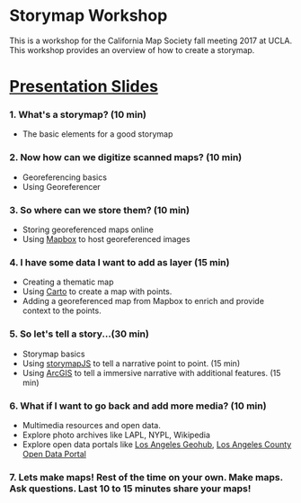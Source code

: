 # Storymap Workshop
This is a workshop for the California Map Society fall meeting 2017 at UCLA. This workshop provides an overview of how to create a storymap. 

# [Presentation Slides](http://slides.com/omarureta/maptimela_10-11#/)

###  1. What's a storymap? (10 min)
* The basic elements for a good storymap
###  2. Now how can we digitize scanned maps? (10 min)
* Georeferencing basics
* Using Georeferencer
###  3. So where can we store them? (10 min)
* Storing georeferenced maps online
* Using [Mapbox](http://www.mapbox.com) to host georeferenced images
###  4. I have some data I want to add as layer (15 min)
* Creating a thematic map
* Using [Carto](http://www.carto.com) to create a map with points.
* Adding a georeferenced map from Mapbox to enrich and provide context to the points.
###  5. So let's tell a story...(30 min)
* Storymap basics
* Using [storymapJS](https://storymap.knightlab.com/) to tell a narrative point to point. (15 min)
* Using [ArcGIS](https://storymaps.arcgis.com/en/) to tell a immersive narrative with additional features. (15 min)
###  6. What if I want to go back and add more media? (10 min)
* Multimedia resources and open data.
* Explore photo archives like LAPL, NYPL, Wikipedia
* Explore open data portals like [Los Angeles Geohub](http://geohub.lacity.org/), [Los Angeles County Open Data Portal](http://geohub.lacity.org/)
### 7. Lets make maps! Rest of the time on your own. Make maps. Ask questions. Last 10 to 15 minutes share your maps!
